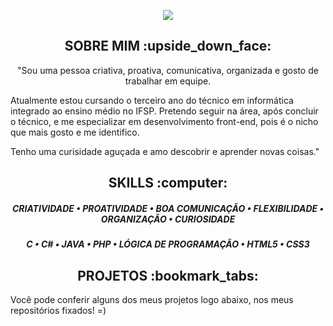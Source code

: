 



<p align="center">
 <img src= "https://media.discordapp.net/attachments/816888490955636747/864915060622098472/Ola_eu_Sou_a_Amanda.png?width=840&height=473  width="500"/>
       </p>
       
       
 <h2 align="center" >SOBRE MIM :upside_down_face:</h2>
 
 <p align = "center">"Sou uma pessoa criativa, proativa, comunicativa, organizada e gosto de trabalhar em equipe. 
 
Atualmente estou cursando o terceiro ano do técnico em informática integrado ao ensino médio no IFSP. Pretendo seguir na área, após concluir o técnico, e me especializar em desenvolvimento front-end, pois é o nicho que mais gosto e me identifico.

Tenho uma curisidade aguçada e amo descobrir e aprender novas coisas."</p>
      

<h2 align="center" >SKILLS :computer:</h2>


<h5 align="center"

 CRIATIVIDADE • PROATIVIDADE • BOA COMUNICAÇÃO • FLEXIBILIDADE • ORGANIZAÇÃO • CURIOSIDADE </h5>


<h5 align="center"
  >C • C# • JAVA • PHP • LÓGICA DE PROGRAMAÇÃO • HTML5 • CSS3 </h5>


<h2 align="center" >PROJETOS :bookmark_tabs:</h2>

Você pode conferir alguns dos meus projetos logo abaixo, nos meus repositórios fixados! =)
